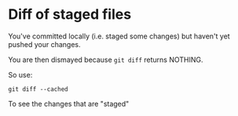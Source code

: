 ﻿# Diff of staged files

You've committed locally (i.e. staged some changes) but haven't yet pushed your changes.

You are then dismayed because `git diff` returns NOTHING.

So use:

	git diff --cached

To see the changes that are "staged"